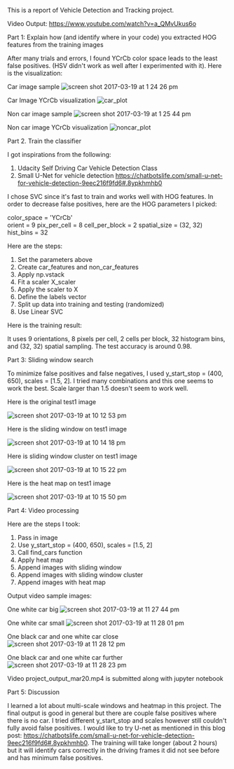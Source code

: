 This is a report of Vehicle Detection and Tracking project.

Video Output: https://www.youtube.com/watch?v=a_QMvUkus6o

Part 1: Explain how (and identify where in your code) you extracted HOG features from the training images

After many trials and errors, I found YCrCb color space leads to the least false positives. (HSV didn't work as well after I experimented with it). Here is the visualization: 

Car image sample 
![screen shot 2017-03-19 at 1 24 26 pm](https://cloud.githubusercontent.com/assets/11469505/24084444/b05fcdb2-0ca7-11e7-997d-40570d043b01.png)

Car Image YCrCb visualization 
![car_plot](https://cloud.githubusercontent.com/assets/11469505/24084447/c45e4cd0-0ca7-11e7-894f-845790fdef5b.png)

Non car image sample
![screen shot 2017-03-19 at 1 25 44 pm](https://cloud.githubusercontent.com/assets/11469505/24084449/d266d91e-0ca7-11e7-9465-c3885e435b21.png)

Non car image YCrCb visualization
![noncar_plot](https://cloud.githubusercontent.com/assets/11469505/24084451/de148554-0ca7-11e7-8259-f6bd7c6facfa.png)

Part 2. Train the classifier 

I got inspirations from the following: 

1. Udacity Self Driving Car Vehicle Detection Class
2. Small U-Net for vehicle detection
https://chatbotslife.com/small-u-net-for-vehicle-detection-9eec216f9fd6#.8ypkhmhb0

I chose SVC since it's fast to train and works well with HOG features. In order to decrease false positives, here are the HOG parameters I picked: 

color_space = 'YCrCb'  
orient = 9
pix_per_cell = 8
cell_per_block = 2
spatial_size = (32, 32)
hist_bins = 32

Here are the steps:

1. Set the parameters above
2. Create car_features and non_car_features
3. Apply np.vstack
4. Fit a scaler X_scaler
5. Apply the scaler to X
6. Define the labels vector
7. Split up data into training and testing (randomized) 
8. Use Linear SVC

Here is the training result: 

It uses 9 orientations,  8 pixels per cell,  2 cells per block,  32 histogram bins, and  (32, 32) spatial sampling. The test accuracy is around 0.98.

Part 3: Sliding window search

To minimize false positives and false negatives, I used y_start_stop = (400, 650), scales = [1.5, 2]. I tried many combinations and this one seems to work the best. Scale larger than 1.5 doesn't seem to work well. 

Here is the original test1 image 

![screen shot 2017-03-19 at 10 12 53 pm](https://cloud.githubusercontent.com/assets/11469505/24089204/40fa49d0-0cf1-11e7-9382-2f43eb52230e.png)

Here is the sliding window on test1 image

![screen shot 2017-03-19 at 10 14 18 pm](https://cloud.githubusercontent.com/assets/11469505/24089209/6be60792-0cf1-11e7-9710-e0d7623b319e.png)

Here is sliding window cluster on test1 image 

![screen shot 2017-03-19 at 10 15 22 pm](https://cloud.githubusercontent.com/assets/11469505/24089220/92603d98-0cf1-11e7-814b-5cc0b262ed7f.png)

Here is the heat map on test1 image

![screen shot 2017-03-19 at 10 15 50 pm](https://cloud.githubusercontent.com/assets/11469505/24089227/a615aab2-0cf1-11e7-82e2-3627ca14f44f.png)

Part 4: Video processing

Here are the steps I took: 

1. Pass in image
2. Use y_start_stop = (400, 650), scales = [1.5, 2]
3. Call find_cars function
4. Apply heat map 
5. Append images with sliding window
6. Append images with sliding window cluster
7. Append images with heat map

Output video sample images:

One white car big
![screen shot 2017-03-19 at 11 27 44 pm](https://cloud.githubusercontent.com/assets/11469505/24090276/e87e6876-0cfb-11e7-94bd-08c8834d8f60.png)

One white car small
![screen shot 2017-03-19 at 11 28 01 pm](https://cloud.githubusercontent.com/assets/11469505/24090278/ee472590-0cfb-11e7-8a1d-8d0f0aeee386.png)

One black car and one white car close 
![screen shot 2017-03-19 at 11 28 12 pm](https://cloud.githubusercontent.com/assets/11469505/24090283/fc037878-0cfb-11e7-99d8-06b8a959dbc6.png)

One black car and one white car further
![screen shot 2017-03-19 at 11 28 23 pm](https://cloud.githubusercontent.com/assets/11469505/24090285/08020d24-0cfc-11e7-94f1-e69b13f3b6d0.png)


Video project_output_mar20.mp4 is submitted along with jupyter notebook


Part 5: Discussion

I learned a lot about multi-scale windows and heatmap in this project. The final output is good in general but there are couple false positives where there is no car. I tried different y_start_stop and scales however still couldn't fully avoid false positives. I would like to try U-net as mentioned in this blog post: https://chatbotslife.com/small-u-net-for-vehicle-detection-9eec216f9fd6#.8ypkhmhb0. The training will take longer (about 2 hours) but it will identify cars correctly in the driving frames it did not see before and has minimum false positives.

